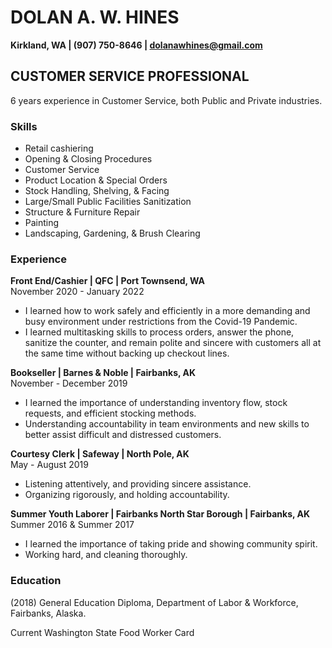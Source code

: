 # **DOLAN A. W. HINES**
 **Kirkland, WA      |     (907) 750-8646    |  dolanawhines@gmail.com**

## **CUSTOMER SERVICE PROFESSIONAL**
6 years experience in Customer Service, both Public and Private industries.  

### Skills
- Retail cashiering
- Opening & Closing Procedures
- Customer Service
- Product Location & Special Orders
- Stock Handling, Shelving, & Facing
- Large/Small Public Facilities Sanitization
- Structure & Furniture Repair
- Painting
- Landscaping, Gardening, & Brush Clearing

### Experience  

**Front End/Cashier | QFC | Port Townsend, WA**  
 November 2020 - January 2022
- I learned how to work safely and efficiently in a more demanding and busy environment under restrictions from the Covid-19 Pandemic.
- I learned multitasking skills to process orders, answer the phone, sanitize the counter, and remain polite and sincere with customers all at the same time without backing up checkout lines.

**Bookseller | Barnes & Noble | Fairbanks, AK**  
November - December 2019
- I learned the importance of understanding inventory flow, stock requests, and efficient stocking methods.
- Understanding accountability in team environments and new skills to better assist difficult and distressed customers.

**Courtesy Clerk | Safeway | North Pole, AK**  
May - August 2019
- Listening attentively, and providing sincere assistance.
- Organizing rigorously, and holding accountability.

**Summer Youth Laborer | Fairbanks North Star Borough | Fairbanks, AK**  
Summer 2016 & Summer 2017
- I learned the importance of taking pride and showing community spirit.
- Working hard, and cleaning thoroughly.

### Education

(2018) General Education Diploma, Department of Labor & Workforce, Fairbanks, Alaska.

Current Washington State Food Worker Card
